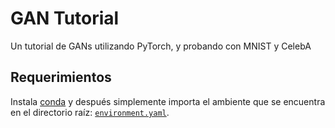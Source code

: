 # GAN Tutorial

Un tutorial de GANs utilizando PyTorch, y probando con MNIST y CelebA

## Requerimientos

Instala [conda](https://docs.conda.io/en/latest/miniconda.html) y después simplemente importa el ambiente que se encuentra en el directorio raíz: [`environment.yaml`](environment.yaml).

